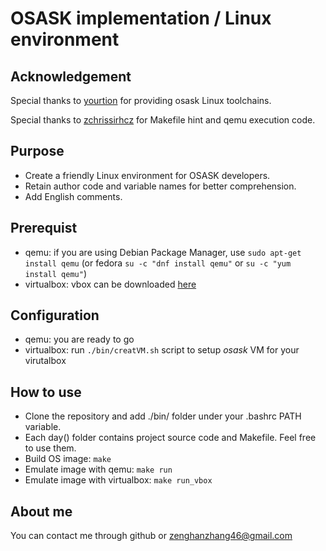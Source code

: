 # OSASK implementation / Linux environment

## Acknowledgement

Special thanks to [yourtion](https://github.com/yourtion) for providing osask Linux toolchains.

Special thanks to [zchrissirhcz](https://github.com/zchrissirhcz) for Makefile hint and qemu execution code.

## Purpose

* Create a friendly Linux environment for OSASK developers.
* Retain author code and variable names for better comprehension.
* Add English comments.

## Prerequist
- qemu: if you are using Debian Package Manager, use `sudo apt-get install qemu` (or fedora `su -c "dnf install qemu"` or `su -c "yum install qemu"`)
- virtualbox: vbox can be downloaded [here](https://www.virtualbox.org/wiki/Downloads)

## Configuration
- qemu: you are ready to go
- virtualbox: run `./bin/creatVM.sh` script to setup _osask_ VM for your virutalbox

## How to use
- Clone the repository and add ./bin/ folder under your .bashrc PATH variable.
- Each day() folder contains project source code and Makefile. Feel free to use them.
- Build OS image: `make`
- Emulate image with qemu: `make run`
- Emulate image with virtualbox: `make run_vbox`

## About me
You can contact me through github or zenghanzhang46@gmail.com
